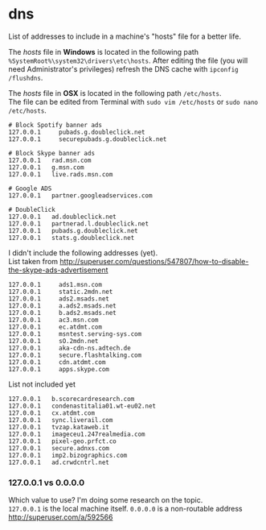 # dns
List of addresses to include in a machine's "hosts" file for a better life.

The *hosts* file in **Windows** is located in the following path `%SystemRoot%\system32\drivers\etc\hosts`.
After editing the file (you will need Administrator's privileges) refresh the DNS cache with `ipconfig /flushdns`.

The *hosts* file in **OSX** is located in the following path `/etc/hosts`.  
The file can be edited from Terminal with `sudo vim /etc/hosts` or `sudo nano /etc/hosts`.


    # Block Spotify banner ads
    127.0.0.1     pubads.g.doubleclick.net
    127.0.0.1     securepubads.g.doubleclick.net
 
    # Block Skype banner ads
    127.0.0.1   rad.msn.com
    127.0.0.1   g.msn.com
    127.0.0.1   live.rads.msn.com
    
    # Google ADS
    127.0.0.1	partner.googleadservices.com

    # DoubleClick
    127.0.0.1	ad.doubleclick.net
    127.0.0.1	partnerad.l.doubleclick.net
    127.0.0.1	pubads.g.doubleclick.net
    127.0.0.1	stats.g.doubleclick.net

I didn't include the following addresses (yet).  
List taken from http://superuser.com/questions/547807/how-to-disable-the-skype-ads-advertisement

    127.0.0.1     ads1.msn.com
    127.0.0.1     static.2mdn.net
    127.0.0.1     ads2.msads.net
    127.0.0.1     a.ads2.msads.net
    127.0.0.1     b.ads2.msads.net
    127.0.0.1     ac3.msn.com
    127.0.0.1     ec.atdmt.com
    127.0.0.1     msntest.serving-sys.com
    127.0.0.1     sO.2mdn.net
    127.0.0.1     aka-cdn-ns.adtech.de
    127.0.0.1     secure.flashtalking.com
    127.0.0.1     cdn.atdmt.com
    127.0.0.1     apps.skype.com
    
List not included yet

    127.0.0.1	b.scorecardresearch.com
    127.0.0.1	condenastitalia01.wt-eu02.net
    127.0.0.1	cx.atdmt.com
    127.0.0.1	sync.liverail.com
    127.0.0.1	tvzap.kataweb.it
    127.0.0.1	imageceu1.247realmedia.com
    127.0.0.1	pixel-geo.prfct.co
    127.0.0.1	secure.adnxs.com
    127.0.0.1	imp2.bizographics.com
    127.0.0.1	ad.crwdcntrl.net

### 127.0.0.1 vs 0.0.0.0
Which value to use? I'm doing some research on the topic.  
`127.0.0.1` is the local machine itself.
`0.0.0.0` is a non-routable address http://superuser.com/a/592566
